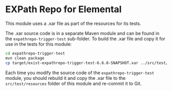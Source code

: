 # EXPath Repo for Elemental

This module uses a .xar file as part of the resources for its tests.

The .xar source code is in a separate Maven module and can be found in the `expathrepo-trigger-test` sub-folder.
To build the .xar file and copy it for use in the tests for this module:

```bash
cd expathrepo-trigger-test
mvn clean package
cp target/exist-expathrepo-trigger-test-6.6.0-SNAPSHOT.xar ../src/test/resources/exist-expathrepo-trigger-test.xar
```

Each time you modify the source code of the `expathrepo-trigger-test` module, you should rebuild it and copy the .xar file to the `src/test/resources` folder of this module and re-commit it to Git.
